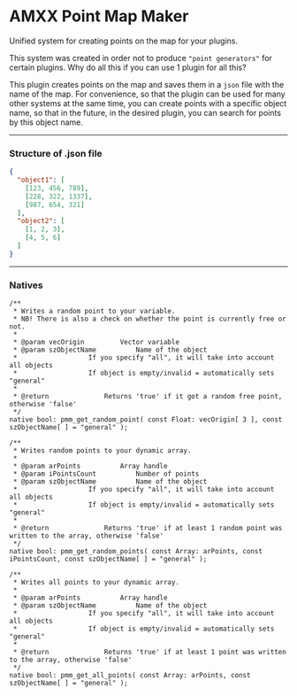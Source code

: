 # AMXX Point Map Maker
Unified system for creating points on the map for your plugins.

This system was created in order not to produce `"point generators"` for certain plugins. Why do all this if you can use 1 plugin for all this?

This plugin creates points on the map and saves them in a `json` file with the name of the map. For convenience, so that the plugin can be used for many other systems at the same time, you can create points with a specific object name, so that in the future, in the desired plugin, you can search for points by this object name.

---

### Structure of .json file

```json
{
  "object1": [
    [123, 456, 789],
    [228, 322, 1337],
    [987, 654, 321]
  ],
  "object2": [
    [1, 2, 3],
    [4, 5, 6]
  ]
}
```

---

### Natives

```Pawn
/**
 * Writes a random point to your variable.
 * NB! There is also a check on whether the point is currently free or not.
 * 
 * @param vecOrigin			Vector variable
 * @param szObjectName			Name of the object
 * 					If you specify "all", it will take into account all objects
 * 					If object is empty/invalid = automatically sets "general"
 * 
 * @return				Returns 'true' if it got a random free point, otherwise 'false'
 */
native bool: pmm_get_random_point( const Float: vecOrigin[ 3 ], const szObjectName[ ] = "general" );

/**
 * Writes random points to your dynamic array.
 * 
 * @param arPoints			Array handle
 * @param iPointsCount			Number of points
 * @param szObjectName			Name of the object
 * 					If you specify "all", it will take into account all objects
 * 					If object is empty/invalid = automatically sets "general"
 * 
 * @return				Returns 'true' if at least 1 random point was written to the array, otherwise 'false'
 */
native bool: pmm_get_random_points( const Array: arPoints, const iPointsCount, const szObjectName[ ] = "general" );

/**
 * Writes all points to your dynamic array.
 * 
 * @param arPoints			Array handle
 * @param szObjectName			Name of the object
 * 					If you specify "all", it will take into account all objects
 * 					If object is empty/invalid = automatically sets "general"
 * 
 * @return				Returns 'true' if at least 1 point was written to the array, otherwise 'false'
 */
native bool: pmm_get_all_points( const Array: arPoints, const szObjectName[ ] = "general" );
```
